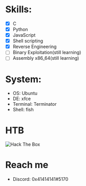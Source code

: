 # Skills:
- [x] C
- [x] Python
- [x] JavaScript
- [x] Shell scripting
- [x] Reverse Engineering
- [ ] Binary Exploitation(still learning)
- [ ] Assembly x86_64(still learning)
# System:
* OS: Ubuntu
* DE: xfce
* Terminal: Terminator
* Shell: fish
# HTB
 <img src="http://www.hackthebox.eu/badge/image/415826" alt="Hack The Box"> 

# Reach me 
 - Discord: 0x41414141#5170
